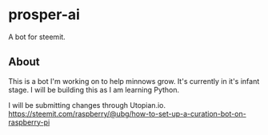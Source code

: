 # prosper-ai
A bot for steemit.

## About
This is a bot I'm working on to help minnows grow. It's currently in it's infant stage. I will be building this as I am learning Python.

I will be submitting changes through Utopian.io.
https://steemit.com/raspberry/@ubg/how-to-set-up-a-curation-bot-on-raspberry-pi
